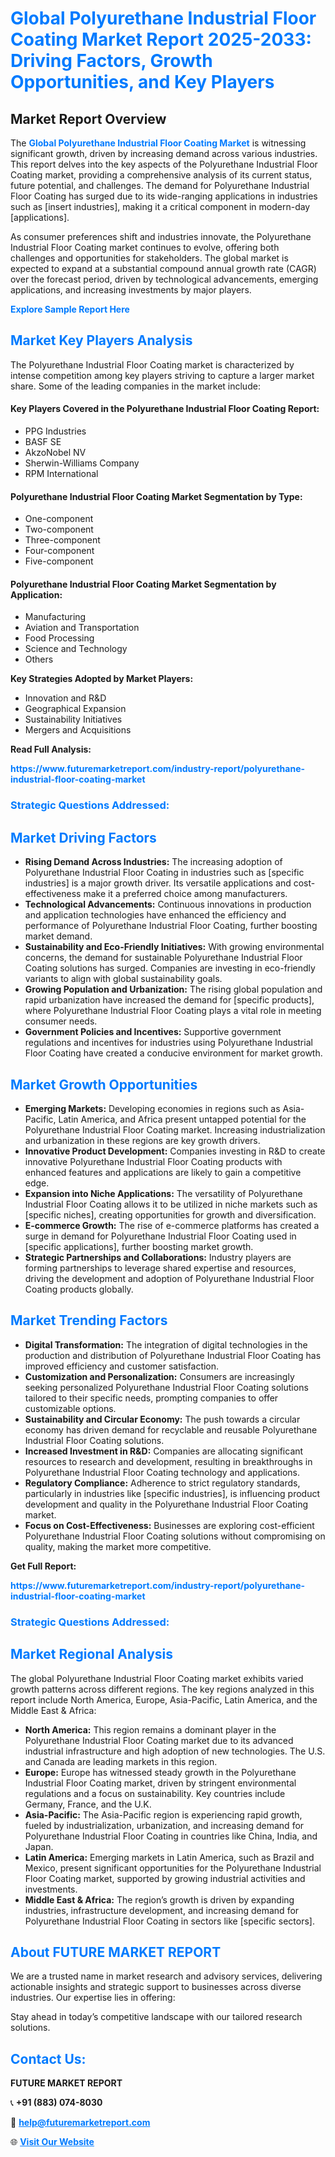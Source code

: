 <h1 style="color: #007BFF;">Global Polyurethane Industrial Floor Coating Market Report 2025-2033: Driving Factors, Growth Opportunities, and Key Players</h1>

<section id="overview">
<h2>Market Report Overview</h2>
<p>The <a href="https://www.futuremarketreport.com/industry-report/polyurethane-industrial-floor-coating-market" style="color: #007BFF; text-decoration: none;"><strong>Global Polyurethane Industrial Floor Coating Market</strong></a> is witnessing significant growth, driven by increasing demand across various industries. This report delves into the key aspects of the Polyurethane Industrial Floor Coating market, providing a comprehensive analysis of its current status, future potential, and challenges. The demand for Polyurethane Industrial Floor Coating has surged due to its wide-ranging applications in industries such as [insert industries], making it a critical component in modern-day [applications].</p>
<p>As consumer preferences shift and industries innovate, the Polyurethane Industrial Floor Coating market continues to evolve, offering both challenges and opportunities for stakeholders. The global market is expected to expand at a substantial compound annual growth rate (CAGR) over the forecast period, driven by technological advancements, emerging applications, and increasing investments by major players.</p>
</section>

<section id="overview">
<p><a href="https://www.futuremarketreport.com/request-sample/reportId=114426" style="color: #007BFF; text-decoration: none;"><strong>Explore Sample Report Here</strong></a></p>
</section>

<section id="key-players">
<h2 style="color: #007BFF;">Market Key Players Analysis</h2>
<p>The Polyurethane Industrial Floor Coating market is characterized by intense competition among key players striving to capture a larger market share. Some of the leading companies in the market include:</p>
<h4>Key Players Covered in the Polyurethane Industrial Floor Coating Report:</h4>
<ul><li>PPG Industries</li><li>BASF SE</li><li>AkzoNobel NV</li><li>Sherwin-Williams Company</li><li>RPM International</li></ul>
<h4>Polyurethane Industrial Floor Coating Market Segmentation by Type:</h4>
<ul><li>One-component</li><li>Two-component</li><li>Three-component</li><li>Four-component</li><li>Five-component</li></ul>

<h4>Polyurethane Industrial Floor Coating Market Segmentation by Application:</h4>
<ul><li>Manufacturing</li><li>Aviation and Transportation</li><li>Food Processing</li><li>Science and Technology</li><li>Others</li></ul>
<p><strong>Key Strategies Adopted by Market Players:</strong></p>
<ul>
<li>Innovation and R&D</li>
<li>Geographical Expansion</li>
<li>Sustainability Initiatives</li>
<li>Mergers and Acquisitions</li>
</ul>
</section>

<section>
<p><strong>Read Full Analysis: </strong></p><a href="https://www.futuremarketreport.com/industry-report/polyurethane-industrial-floor-coating-market" style="color: #007BFF; text-decoration: none;"><strong>https://www.futuremarketreport.com/industry-report/polyurethane-industrial-floor-coating-market</strong></a>
<h3 style="color: #007BFF;">Strategic Questions Addressed:</h3>
</section>

<section id="driving-factors">
<h2 style="color: #007BFF;">Market Driving Factors</h2>
<ul>
<li><strong>Rising Demand Across Industries:</strong> The increasing adoption of Polyurethane Industrial Floor Coating in industries such as [specific industries] is a major growth driver. Its versatile applications and cost-effectiveness make it a preferred choice among manufacturers.</li>
<li><strong>Technological Advancements:</strong> Continuous innovations in production and application technologies have enhanced the efficiency and performance of Polyurethane Industrial Floor Coating, further boosting market demand.</li>
<li><strong>Sustainability and Eco-Friendly Initiatives:</strong> With growing environmental concerns, the demand for sustainable Polyurethane Industrial Floor Coating solutions has surged. Companies are investing in eco-friendly variants to align with global sustainability goals.</li>
<li><strong>Growing Population and Urbanization:</strong> The rising global population and rapid urbanization have increased the demand for [specific products], where Polyurethane Industrial Floor Coating plays a vital role in meeting consumer needs.</li>
<li><strong>Government Policies and Incentives:</strong> Supportive government regulations and incentives for industries using Polyurethane Industrial Floor Coating have created a conducive environment for market growth.</li>
</ul>
</section>

<section id="growth-opportunities">
<h2 style="color: #007BFF;">Market Growth Opportunities</h2>
<ul>
<li><strong>Emerging Markets:</strong> Developing economies in regions such as Asia-Pacific, Latin America, and Africa present untapped potential for the Polyurethane Industrial Floor Coating market. Increasing industrialization and urbanization in these regions are key growth drivers.</li>
<li><strong>Innovative Product Development:</strong> Companies investing in R&D to create innovative Polyurethane Industrial Floor Coating products with enhanced features and applications are likely to gain a competitive edge.</li>
<li><strong>Expansion into Niche Applications:</strong> The versatility of Polyurethane Industrial Floor Coating allows it to be utilized in niche markets such as [specific niches], creating opportunities for growth and diversification.</li>
<li><strong>E-commerce Growth:</strong> The rise of e-commerce platforms has created a surge in demand for Polyurethane Industrial Floor Coating used in [specific applications], further boosting market growth.</li>
<li><strong>Strategic Partnerships and Collaborations:</strong> Industry players are forming partnerships to leverage shared expertise and resources, driving the development and adoption of Polyurethane Industrial Floor Coating products globally.</li>
</ul>
</section>

<section id="trending-factors">
<h2 style="color: #007BFF;">Market Trending Factors</h2>
<ul>
<li><strong>Digital Transformation:</strong> The integration of digital technologies in the production and distribution of Polyurethane Industrial Floor Coating has improved efficiency and customer satisfaction.</li>
<li><strong>Customization and Personalization:</strong> Consumers are increasingly seeking personalized Polyurethane Industrial Floor Coating solutions tailored to their specific needs, prompting companies to offer customizable options.</li>
<li><strong>Sustainability and Circular Economy:</strong> The push towards a circular economy has driven demand for recyclable and reusable Polyurethane Industrial Floor Coating solutions.</li>
<li><strong>Increased Investment in R&D:</strong> Companies are allocating significant resources to research and development, resulting in breakthroughs in Polyurethane Industrial Floor Coating technology and applications.</li>
<li><strong>Regulatory Compliance:</strong> Adherence to strict regulatory standards, particularly in industries like [specific industries], is influencing product development and quality in the Polyurethane Industrial Floor Coating market.</li>
<li><strong>Focus on Cost-Effectiveness:</strong> Businesses are exploring cost-efficient Polyurethane Industrial Floor Coating solutions without compromising on quality, making the market more competitive.</li>
</ul>
</section>

<section>
<p><strong>Get Full Report: </strong></p><a href="https://www.futuremarketreport.com/industry-report/polyurethane-industrial-floor-coating-market" style="color: #007BFF; text-decoration: none;"><strong>https://www.futuremarketreport.com/industry-report/polyurethane-industrial-floor-coating-market</strong></a>
<h3 style="color: #007BFF;">Strategic Questions Addressed:</h3>
</section>


<section id="regional-analysis">
<h2 style="color: #007BFF;">Market Regional Analysis</h2>
<p>The global Polyurethane Industrial Floor Coating market exhibits varied growth patterns across different regions. The key regions analyzed in this report include North America, Europe, Asia-Pacific, Latin America, and the Middle East & Africa:</p>
<ul>
<li><strong>North America:</strong> This region remains a dominant player in the Polyurethane Industrial Floor Coating market due to its advanced industrial infrastructure and high adoption of new technologies. The U.S. and Canada are leading markets in this region.</li>
<li><strong>Europe:</strong> Europe has witnessed steady growth in the Polyurethane Industrial Floor Coating market, driven by stringent environmental regulations and a focus on sustainability. Key countries include Germany, France, and the U.K.</li>
<li><strong>Asia-Pacific:</strong> The Asia-Pacific region is experiencing rapid growth, fueled by industrialization, urbanization, and increasing demand for Polyurethane Industrial Floor Coating in countries like China, India, and Japan.</li>
<li><strong>Latin America:</strong> Emerging markets in Latin America, such as Brazil and Mexico, present significant opportunities for the Polyurethane Industrial Floor Coating market, supported by growing industrial activities and investments.</li>
<li><strong>Middle East & Africa:</strong> The region’s growth is driven by expanding industries, infrastructure development, and increasing demand for Polyurethane Industrial Floor Coating in sectors like [specific sectors].</li>
</ul>
</section>

<footer>
<h2 style="color: #007BFF;">About FUTURE MARKET REPORT</h2>
<p>We are a trusted name in market research and advisory services, delivering actionable insights and strategic support to businesses across diverse industries. Our expertise lies in offering:</p>

<p>Stay ahead in today’s competitive landscape with our tailored research solutions.</p>

<h2 style="color: #007BFF;">Contact Us:</h2>
<p><strong>FUTURE MARKET REPORT</strong></p>
<p>📞 <strong>+91 (883) 074-8030</strong></p>
<p>📧 <strong><a href="mailto:help@futuremarketreport.com" style="color: #007BFF;">help@futuremarketreport.com</a></strong></p>
<p>🌐 <strong><a href="https://www.futuremarketreport.com/" style="color: #007BFF;">Visit Our Website</a></strong></p>
</footer>